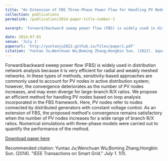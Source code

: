 ```yaml
---
title: "An Extension of FBS Three-Phase Power Flow for Handling PV Nodes in Active Distribution Networks"
collection: publications
permalink: /publication/2014-paper-title-number-1

excerpt: 'Forward/backward sweep power flow (FBS) is widely used in distribution network analysis because it is very efficient for radial and weakly meshed networks. In these types of methods, sensitivity-based approaches are commonly used to account for PV nodes in active distribution system; however, the convergence deteriorates as the number of PV nodes increases, and may even diverge for large-branch R/X ratios. We propose an efficient method for handling PV nodes based on loop analysis incorporated in the FBS framework. Here, PV nodes refer to nodes connected by distributed generators with constant voltage control. As an extension of FBS, the proposed method's convergence remains satisfactory when the number of PV nodes increases for a wide range of branch R/X ratios. Numerical simulations with three-phase models were carried out to quantify the performance of the method.'

date: 2014-07-01
venue: 'July 1'
paperurl: 'http://yuntaoju2022.github.io/files/paper1.pdf'
citation: 'Yuntao Ju;Wenchuan Wu;Boming Zhang;Hongbin Sun. (2022). &quot;IEEE Transactions on Smart Grid.&quot; <i>July 1</i>. 1(1).'
---
```


Forward/backward sweep power flow (FBS) is widely used in distribution network analysis because it is very efficient for radial and weakly meshed networks. In these types of methods, sensitivity-based approaches are commonly used to account for PV nodes in active distribution system; however, the convergence deteriorates as the number of PV nodes increases, and may even diverge for large-branch R/X ratios. We propose an efficient method for handling PV nodes based on loop analysis incorporated in the FBS framework. Here, PV nodes refer to nodes connected by distributed generators with constant voltage control. As an extension of FBS, the proposed method's convergence remains satisfactory when the number of PV nodes increases for a wide range of branch R/X ratios. Numerical simulations with three-phase models were carried out to quantify the performance of the method.

[Download paper here](http://yuntaoju2022.github.io/files/paper1.pdf)

Recommended citation: Yuntao Ju;Wenchuan Wu;Boming Zhang;Hongbin Sun. (2014). "IEEE Transactions on Smart Grid." <i>July 1</i>. 1(1).


